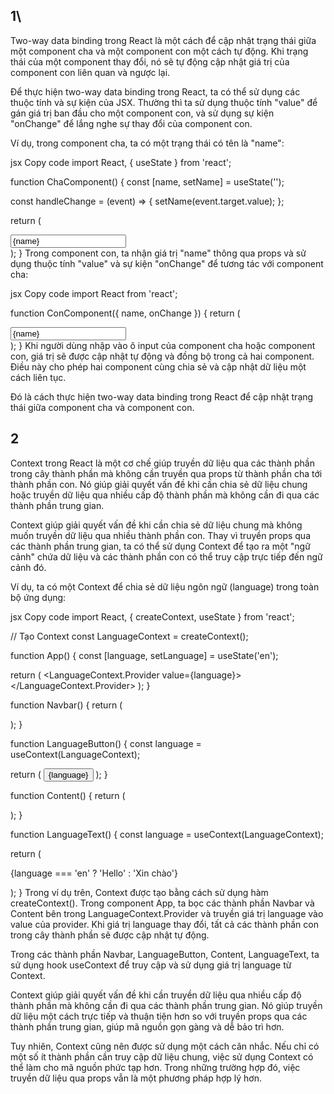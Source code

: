 ## 1\
Two-way data binding trong React là một cách để cập nhật trạng thái giữa một component cha và một component con một cách tự động. Khi trạng thái của một component thay đổi, nó sẽ tự động cập nhật giá trị của component con liên quan và ngược lại.

Để thực hiện two-way data binding trong React, ta có thể sử dụng các thuộc tính và sự kiện của JSX. Thường thì ta sử dụng thuộc tính "value" để gán giá trị ban đầu cho một component con, và sử dụng sự kiện "onChange" để lắng nghe sự thay đổi của component con.

Ví dụ, trong component cha, ta có một trạng thái có tên là "name":

jsx
Copy code
import React, { useState } from 'react';

function ChaComponent() {
  const [name, setName] = useState('');

  const handleChange = (event) => {
    setName(event.target.value);
  };

  return (
    <div>
      <input type="text" value={name} onChange={handleChange} />
      <ConComponent name={name} onChange={handleChange} />
    </div>
  );
}
Trong component con, ta nhận giá trị "name" thông qua props và sử dụng thuộc tính "value" và sự kiện "onChange" để tương tác với component cha:

jsx
Copy code
import React from 'react';

function ConComponent({ name, onChange }) {
  return (
    <div>
      <input type="text" value={name} onChange={onChange} />
    </div>
  );
}
Khi người dùng nhập vào ô input của component cha hoặc component con, giá trị sẽ được cập nhật tự động và đồng bộ trong cả hai component. Điều này cho phép hai component cùng chia sẻ và cập nhật dữ liệu một cách liên tục.

Đó là cách thực hiện two-way data binding trong React để cập nhật trạng thái giữa component cha và component con.

## 2
Context trong React là một cơ chế giúp truyền dữ liệu qua các thành phần trong cây thành phần mà không cần truyền qua props từ thành phần cha tới thành phần con. Nó giúp giải quyết vấn đề khi cần chia sẻ dữ liệu chung hoặc truyền dữ liệu qua nhiều cấp độ thành phần mà không cần đi qua các thành phần trung gian.

Context giúp giải quyết vấn đề khi cần chia sẻ dữ liệu chung mà không muốn truyền dữ liệu qua nhiều thành phần con. Thay vì truyền props qua các thành phần trung gian, ta có thể sử dụng Context để tạo ra một "ngữ cảnh" chứa dữ liệu và các thành phần con có thể truy cập trực tiếp đến ngữ cảnh đó.

Ví dụ, ta có một Context để chia sẻ dữ liệu ngôn ngữ (language) trong toàn bộ ứng dụng:

jsx
Copy code
import React, { createContext, useState } from 'react';

// Tạo Context
const LanguageContext = createContext();

function App() {
  const [language, setLanguage] = useState('en');

  return (
    <LanguageContext.Provider value={language}>
      <Navbar />
      <Content />
    </LanguageContext.Provider>
  );
}

function Navbar() {
  return (
    <div>
      <LanguageButton />
    </div>
  );
}

function LanguageButton() {
  const language = useContext(LanguageContext);

  return (
    <button>{language}</button>
  );
}

function Content() {
  return (
    <div>
      <LanguageText />
    </div>
  );
}

function LanguageText() {
  const language = useContext(LanguageContext);

  return (
    <p>{language === 'en' ? 'Hello' : 'Xin chào'}</p>
  );
}
Trong ví dụ trên, Context được tạo bằng cách sử dụng hàm createContext(). Trong component App, ta bọc các thành phần Navbar và Content bên trong LanguageContext.Provider và truyền giá trị language vào value của provider. Khi giá trị language thay đổi, tất cả các thành phần con trong cây thành phần sẽ được cập nhật tự động.

Trong các thành phần Navbar, LanguageButton, Content, LanguageText, ta sử dụng hook useContext để truy cập và sử dụng giá trị language từ Context.

Context giúp giải quyết vấn đề khi cần truyền dữ liệu qua nhiều cấp độ thành phần mà không cần đi qua các thành phần trung gian. Nó giúp truyền dữ liệu một cách trực tiếp và thuận tiện hơn so với truyền props qua các thành phần trung gian, giúp mã nguồn gọn gàng và dễ bảo trì hơn.

Tuy nhiên, Context cũng nên được sử dụng một cách cân nhắc. Nếu chỉ có một số ít thành phần cần truy cập dữ liệu chung, việc sử dụng Context có thể làm cho mã nguồn phức tạp hơn. Trong những trường hợp đó, việc truyền dữ liệu qua props vẫn là một phương pháp hợp lý hơn.